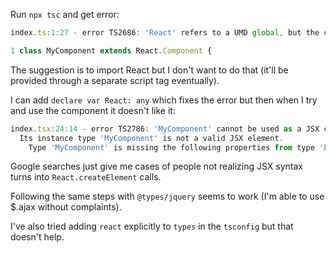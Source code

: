 Run `npx tsc` and get error: 

```js
index.ts:1:27 - error TS2686: 'React' refers to a UMD global, but the current file is a module. Consider adding an import instead.

1 class MyComponent extends React.Component {
```

The suggestion is to import React but I don't want to do that (it'll be provided through a separate script tag eventually).

I can add `declare var React: any` which fixes the error but then when I try and use the component it doesn't like it:
```js
index.tsx:24:14 - error TS2786: 'MyComponent' cannot be used as a JSX component.
  Its instance type 'MyComponent' is not a valid JSX element.
    Type 'MyComponent' is missing the following properties from type 'ElementClass': context, setState, forceUpdate, props, and 2 more.
```

Google searches just give me cases of people not realizing JSX syntax turns into `React.createElement` calls.

Following the same steps with `@types/jquery` seems to work (I'm able to use $.ajax without complaints).

I've also tried adding `react` explicitly to `types` in the `tsconfig` but that doesn't help.

